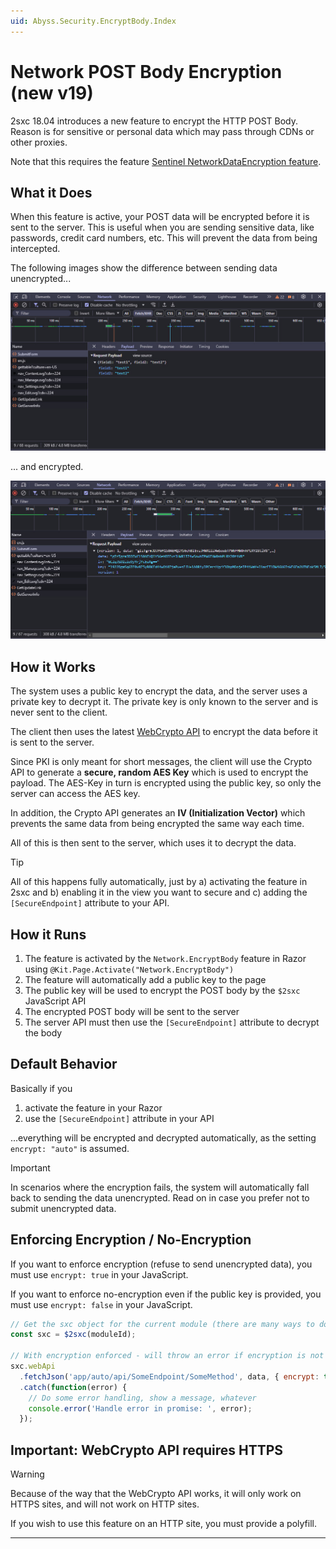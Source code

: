 ```yaml
---
uid: Abyss.Security.EncryptBody.Index
---
```


# Network POST Body Encryption (new v19)

2sxc 18.04 introduces a new feature to encrypt the HTTP POST Body.
Reason is for sensitive or personal data which may pass through CDNs or other proxies.

Note that this requires the feature [Sentinel NetworkDataEncryption feature](https://patrons.2sxc.org/features/feat/NetworkDataEncryption).

## What it Does

When this feature is active, your POST data will be encrypted before it is sent to the server.
This is useful when you are sending sensitive data, like passwords, credit card numbers, etc.
This will prevent the data from being intercepted.

The following images show the difference between sending data unencrypted...

<img src="./assets/demo-http-post-not-encrypted.jpg" class="full-width">

... and encrypted.

<img src="./assets/demo-http-post-encrypted.jpg" class="full-width">

## How it Works

The system uses a public key to encrypt the data, and the server uses a private key to decrypt it.
The private key is only known to the server and is never sent to the client.

The client then uses the latest [WebCrypto API](https://developer.mozilla.org/en-US/docs/Web/API/Web_Crypto_API)
to encrypt the data before it is sent to the server.

Since PKI is only meant for short messages,
the client will use the Crypto API to generate a **secure, random AES Key** which is used to encrypt the payload.
The AES-Key in turn is encrypted using the public key, so only the server can access the AES key.

In addition, the Crypto API generates an **IV (Initialization Vector)**  which prevents the same data from being encrypted the same way each time.

All of this is then sent to the server, which uses it to decrypt the data.

> [!TIP]
> All of this happens fully automatically,
> just by a) activating the feature in 2sxc and b) enabling it in the view you want to secure
> and c) adding the `[SecureEndpoint]` attribute to your API.

## How it Runs

1. The feature is activated by the `Network.EncryptBody` feature in Razor using `@Kit.Page.Activate("Network.EncryptBody")`
1. The feature will automatically add a public key to the page
1. The public key will be used to encrypt the POST body by the `$2sxc` JavaScript API
1. The encrypted POST body will be sent to the server
1. The server API must then use the `[SecureEndpoint]` attribute to decrypt the body

## Default Behavior

Basically if you

1. activate the feature in your Razor
1. use the `[SecureEndpoint]` attribute in your API

...everything will be encrypted and decrypted automatically, as the setting `encrypt: "auto"` is assumed.

> [!IMPORTANT]
> In scenarios where the encryption fails, the system will automatically fall back to sending the data unencrypted.
> Read on in case you prefer not to submit unencrypted data.


## Enforcing Encryption / No-Encryption

If you want to enforce encryption (refuse to send unencrypted data), you must use `encrypt: true` in your JavaScript.

If you want to enforce no-encryption even if the public key is provided, you must use `encrypt: false` in your JavaScript.

```javascript
// Get the sxc object for the current module (there are many ways to do this)
const sxc = $2sxc(moduleId);

// With encryption enforced - will throw an error if encryption is not possible
sxc.webApi
  .fetchJson('app/auto/api/SomeEndpoint/SomeMethod', data, { encrypt: true })
  .catch(function(error) {
    // Do some error handling, show a message, whatever
    console.error('Handle error in promise: ', error);
  });
```

## Important: WebCrypto API requires HTTPS

> [!WARNING]
> Because of the way that the WebCrypto API works, it will only work on HTTPS sites, and will not work on HTTP sites.
>
> If you wish to use this feature on an HTTP site, you must provide a polyfill.

---

<!-- Shortlink: <https://go.2sxc.org/csp> -->
